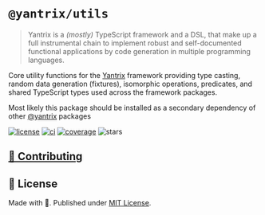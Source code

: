 # `@yantrix/utils`

>Yantrix is a _(mostly)_ TypeScript framework and a DSL, that make up a full instrumental chain to implement robust and self-documented functional applications by code generation in multiple programming languages.

Core utility functions for the [Yantrix](https://github.com/tfcp68/yantrix/) framework providing type casting, random data generation (fixtures), isomorphic operations, predicates, and shared TypeScript types used across the framework packages. 

Most likely this package should be installed as a secondary dependency of other [@yantrix](https://www.npmjs.com/search?q=%40yantrix) packages


<a href="https://github.com/tfcp68/yantrix/blob/main/LICENSE" target="_blank"><img src="https://img.shields.io/github/license/tfcp68/yantrix" alt="license"></a>
	<a href="https://github.com/tfcp68/yantrix/actions/workflows/tests.yml" target="_blank"><img src="https://github.com/tfcp68/yantrix/actions/workflows/tests.yml/badge.svg" alt="ci"></a>
	<a href="https://codecov.io/gh/tfcp68/yantrix" target="_blank"><img src="https://img.shields.io/codecov/c/gh/tfcp68/yantrix/main" alt="coverage"></a>
	<img src="https://img.shields.io/github/stars/tfcp68/yantrix" alt="stars">

## [🌱 Contributing](https://tfcp68.github.io/yantrix/contributing/)  
## 📜 License

Made with 💜. Published under [MIT License](./LICENSE).
